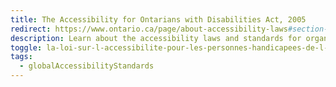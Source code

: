 ```yaml
---
title: The Accessibility for Ontarians with Disabilities Act, 2005
redirect: https://www.ontario.ca/page/about-accessibility-laws#section-1
description: Learn about the accessibility laws and standards for organizations in Ontario. Read the standards, action plans and progress reports that help us make Ontario more accessible and inclusive for people with disabilities.
toggle: la-loi-sur-l-accessibilite-pour-les-personnes-handicapees-de-l-ontario-2005
tags:
  - globalAccessibilityStandards
---
```

